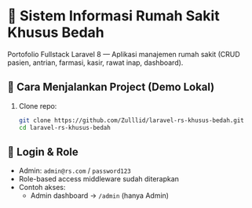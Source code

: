 # 🏥 Sistem Informasi Rumah Sakit Khusus Bedah
Portofolio Fullstack Laravel 8 — Aplikasi manajemen rumah sakit (CRUD pasien, antrian, farmasi, kasir, rawat inap, dashboard).

## 🚀 Cara Menjalankan Project (Demo Lokal)
1. Clone repo:
   ```bash
   git clone https://github.com/Zulllid/laravel-rs-khusus-bedah.git
   cd laravel-rs-khusus-bedah
## 🔑 Login & Role
- Admin: `admin@rs.com` / `password123`
- Role-based access middleware sudah diterapkan
- Contoh akses:
   - Admin dashboard → `/admin` (hanya Admin)